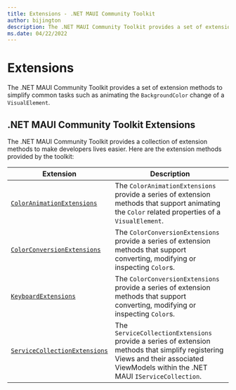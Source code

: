 ```yaml
---
title: Extensions - .NET MAUI Community Toolkit
author: bijington
description: The .NET MAUI Community Toolkit provides a set of extension methods to simplify common tasks.
ms.date: 04/22/2022
---
```


# Extensions

The .NET MAUI Community Toolkit provides a set of extension methods to simplify common tasks such as animating the `BackgroundColor` change of a `VisualElement`. 

## .NET MAUI Community Toolkit Extensions

The .NET MAUI Community Toolkit provides a collection of extension methods to make developers lives easier. Here are the extension methods provided by the toolkit:

| Extension | Description |
| --------- | ----------- |
| [`ColorAnimationExtensions`](color-animation-extensions.md) | The `ColorAnimationExtensions` provide a series of extension methods that support animating the `Color` related properties of a `VisualElement`. |
| [`ColorConversionExtensions`](color-conversion-extensions.md) | The `ColorConversionExtensions` provide a series of extension methods that support converting, modifying or inspecting `Color`s. |
| [`KeyboardExtensions`](color-conversion-extensions.md) | The `ColorConversionExtensions` provide a series of extension methods that support converting, modifying or inspecting `Color`s. |
| [`ServiceCollectionExtensions`](servicecollection-extensions.md) | The `ServiceCollectionExtensions` provide a series of extension methods that simplify registering Views and their associated ViewModels within the .NET MAUI `IServiceCollection`. |
